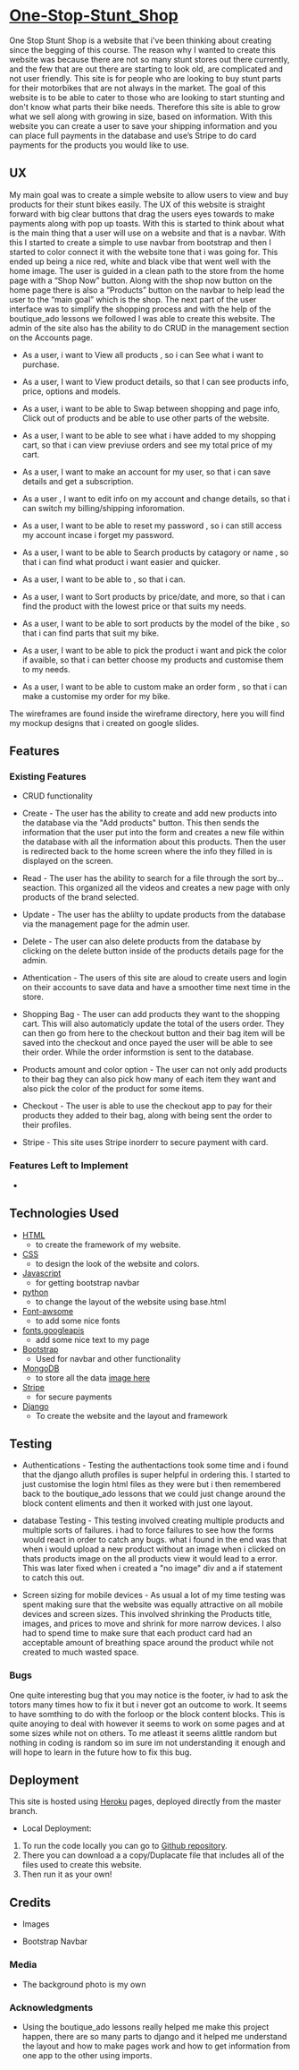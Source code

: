 # [One-Stop-Stunt_Shop](https://stunt-lounge.herokuapp.com/)

One Stop Stunt Shop is a website that i've been thinking about creating since the begging of this course. The reason why I wanted to create this website was because there are not so many stunt stores out there currently, and the few that are out there are starting to look old, are complicated and not user friendly. This site is for people who are looking to buy stunt parts for their motorbikes that are not always in the market. The goal of this website is to be able to cater to those who are looking to start stunting and don't know what parts their bike needs. Therefore this site is able to grow what we sell along with growing in size, based on information. With this website you can create a user to save your shipping information and you can place full payments in the database and use’s Stripe to do card payments for the products you would like to use.


 
## UX

My main goal was to create a simple website to allow users to view and buy products for their stunt bikes easily. The UX of this website is straight forward with big clear buttons that drag the users eyes towards to make payments along with pop up toasts. With this is started to think about what is the main thing that a user will use on a website and that is a navbar. With this I started to create a simple to use navbar from bootstrap and then I started to color connect it with the website tone that i was going for. This ended up being a nice red, white and black vibe that went well with the home image. The user is guided in a clean path to the store from the home page with a “Shop Now” button. Along with the shop now button on the home page there is also a “Products” button on the navbar to help lead the user to the “main goal” which is the shop. The next part of the user interface was to simplify the shopping process and with the help of the boutique_ado lessons we followed I was able to create this website. The admin of the site also has the ability to do CRUD in the management section on the Accounts page. 

- As a user, i want to View all products , so i can See what i want to purchase.

- As a user, I want to View product details, so that I can see products info, price, options and models.

- As a user, i want to be able to Swap between shopping and page info, Click out of products and be able to use other parts of the website.

- As a user, I want to be able to see what i have added to my shopping cart, 
 so that i can view previuse orders and see my total price of my cart.

- As a user, I want to make an account for my user, so that i can save details and get a subscription. 

- As a user , I want to edit info on my account and change details, so that i can switch my billing/shipping inforomation.

- As a user, I want to be able to reset my password , so i can still access my account incase i forget my password.

- As a user, I want to be able to Search products by catagory or name , so that i can find what product i want easier and quicker.

- As a user, I want to be able to , so that i can.

- As a user, I want to Sort products by price/date, and more, so that i can find the product with the lowest price or that suits my needs.

- As a user, I want to be able to sort products by the model of the bike , so that i can find parts that suit my bike.

- As a user, I want to be able to pick the product i want and pick the color if avaible, so that i can better choose my products and customise them to my needs.

- As a user, I want to be able to custom make an order form , so that i can make a customise my order for my bike.

The wireframes are found inside the wireframe directory, here you will find my mockup designs that i created on google slides.

## Features
 
### Existing Features

- CRUD functionality 

- Create - The user has the ability to create and add new products into the database via the "Add products" button. This then sends the information
that the user put into the form and creates a new file within the database with all the information about this products. Then the user is redirected back to the home 
screen where the info they filled in is displayed on the screen. 

- Read - The user has the ability to search for a file through the sort by... seaction. This organized all the videos and creates a new page with only 
products of the brand selected.

- Update - The user has the ablilty to update products from the database via the management page for the admin user.

- Delete - The user can also delete products from the database by clicking on the delete button inside of the products details page for the admin.

- Athentication - The users of this site are aloud to create users and login on their accounts to save data and have a smoother time next time in the store.

- Shopping Bag - The user can add products they want to the shopping cart. This will also automaticly update the total of the users order. They can then go from here to the checkout button and their bag item will be saved into the checkout and once payed the user will be able to see their order. While the order informstion is sent to the database.

- Products amount and color option - The user can not only add products to their bag they can also pick how many of each item they want and also pick the color of the product for some items.

- Checkout - The user is able to use the checkout app to pay for their products they added to their bag, along with being sent the order to their profiles.

- Stripe - This site uses Stripe inorderr to secure payment with card. 



### Features Left to Implement

- 

## Technologies Used

- [HTML](https://en.wikipedia.org/wiki/HTML) 
    - to create the framework of my website.
- [CSS](https://en.wikipedia.org/wiki/Cascading_Style_Sheets)
    - to design the look of the website and colors.
- [Javascript](https://en.wikipedia.org/wiki/JavaScript)
    - for getting bootstrap navbar
- [python](https://www.python.org/) 
    - to change the layout of the website using base.html
- [Font-awsome](http://fontawesome.com/)
    - to add some nice fonts
- [fonts.googleapis](https://fonts.google.com/)
    - add some nice text to my page
- [Bootstrap](https://getbootstrap.com/)
    - Used for navbar and other functionality
- [MongoDB](https://www.mongodb.com/)
    - to store all the data [image here](static/images/Mongodb.png)
- [Stripe](https://stripe.com/en-gb-nl)
    - for secure payments
- [Django](https://www.djangoproject.com/)
    - To create the website and the layout and framework

## Testing

- Authentications - Testing the authentactions took some time and i found that the django alluth profiles is super helpful in ordering this. I started to just customise the login html files as they were but i then remembered back to the boutique_ado lessons that we could just change around the block content eliments and then it worked with just one layout.

- database Testing - This testing involved creating multiple products and multiple sorts of failures. i had to force failures to see how the forms would react in order to catch any bugs. what i found in the end was that when i would upload a new product without an image when i clicked on thats products image on the all products view it would lead to a error. This was later fixed when i created a "no image" div and a if statement to catch this out.

- Screen sizing for mobile devices - As usual a lot of my time testing was spent making sure that the website was equally attractive on all mobile devices and screen sizes. This involved shrinking the Products title, images, and prices to move and shrink for more narrow devices. I also had to spend time to make sure that each product card had an acceptable amount of breathing space around the product while not created to much wasted space.

### Bugs

One quite interesting bug that you may notice is the footer, iv had to ask the totors many times how to fix it but i never got an outcome to work. It seems to have somthing to do with the forloop or the block content blocks. This is quite anoying to deal with however it seems to work on some pages and at some sizes while not on others. To me atleast it seems alittle random but nothing in coding is random so im sure im not understanding it enough and will hope to learn in the future how to fix this bug.

## Deployment

This site is hosted using [Heroku](https://stunt-lounge.herokuapp.com/) pages, deployed directly from the master branch. 

- Local Deployment:
 1. To run the code locally you can go to [Github repository](https://github.com/mauroindigne/one_stop_stunt_shop).
 2. There you can download a a copy/Duplacate file that includes all of the files used to create this website.
 3. Then run it as your own! 


## Credits

- Images

- Bootstrap Navbar


### Media

- The background photo is my own

### Acknowledgments

- Using the boutique_ado lessons really helped me make this project happen, there are so many parts to django and it helped me understand the layout and how to make pages work and how to get information from one app to the other using imports.